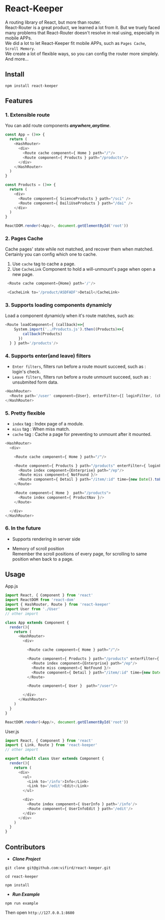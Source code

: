 # React-Keeper
  A routing library of React, but more than router.  
  React-Router is a great product, we learned a lot from it. But we truely faced many problems that React-Router doesn't resolve in real using, especially in mobile APPs.  
  We did a lot to let React-Keeper fit mobile APPs, such as `Pages Cache`, `Scroll Memory`.   
  We create a lot of flexible ways, so you can config the router more simplely.   
  And more...  

## Install
  ```
  npm install react-keeper
  ```

## Features

### 1. Extensible route

  You can add route components ***anywhere,anytime***.
  ```javascript
  const App = ()=> {
    return (
      <HashRouter>
        <div>
          <Route cache component={ Home } path="/"/>
          <Route component={ Products } path="/products"/>
        </div>
      </HashRouter>
    )
  }

  const Products = ()=> {
    return (
      <div>
        <Route component={ ScienceProducts } path="/sci" />
        <Route component={ DailiUseProducts } path="/dai" />
      </div>
    )
  }

  ReactDOM.render(<App/>, document.getElementById('root'))
  ```

### 2. Pages Cache
  Cache pages' state while not matched, and recover them when matched. Certainly you can config which one to cache.  
  1. Use `cache` tag to cache a page.
  3. Use `CacheLink` Component to hold a will-unmount's page when open a new page.  

  ```javascript
   <Route cache component={Home} path='/'/>

   <CacheLink to='/product/ASDFADF'>Detail</CacheLink>
  ```

### 3. Supports loading components dynamicly

  Load a component dynamicly when it's route matches, such as:  

  ```javascript
  <Route loadComponent={ (callback)=>{
      System.import('../Products.js').then((Products)=>{
          callback(Products)
        })
    } } path='/products'/>
  ```

### 4. Supports enter(and leave) filters
  * `Enter filters`, filters run before a route mount succeed, such as : login's check.
  * `Leave filters`, filters run before a route unmount succeed, such as : unsubmited form data.

  ```javascript
  <HashRouter>
    <Route path='/user' component={User}, enterFilter={[ loginFilter, (cb, props)=>{ if(props.access) cb()} ] } />
  </HashRouter>
  ```

### 5. Pretty flexible
  * `index` tag : Index page of a module.
  * `miss` tag : When miss match.
  * `cache` tag : Cache a page for preventing to unmount after it mounted.  
  ```javascript
  <HashRouter>
    <div>

      <Route cache component={ Home } path="/"/>

      <Route component={ Products } path="/products" enterFilter={ loginFilter }>
        <Route index component={Enterprise} path="/ep"/>
        <Route miss component={ NotFound }/>
        <Route component={ Detail } path="/item/:id" time={new Date().toLocaleString()}/>
      </Route>

      <Route component={ Home }  path="/products">
        <Route index component={ ProductNav }/>
      </Route>

    </div>
  </HashRouter>
  ```

### 6. In the future
  * Supports rendering in server side

  * Memory of scroll position  
    Remember the scroll positions of every page, for scrolling to same position when back to a page.

## Usage
  App.js
  ```javascript
  import React, { Component } from 'react'
  import ReactDOM from 'react-dom'
  import { HashRouter, Route } from 'react-keeper'
  import User from './User'
  // other import

  class App extends Component {
    render(){
      return (
        <HashRouter>
          <div>

            <Route cache component={ Home } path="/"/>

            <Route component={ Products } path="/products" enterFilter={ loginFilter }>
              <Route index component={Enterprise} path="/ep"/>
              <Route miss component={ NotFound }/>
              <Route component={ Detail } path="/item/:id" time={new Date().toLocaleString()}/>
            </Route>

            <Route component={ User }  path="/user"/>

          </div>
        </HashRouter>
      )
    }
  }

  ReactDOM.render(<App/>, document.getElementById('root'))  
  ```
  User.js
  ```javascript
  import React, { Component } from 'react'
  import { Link, Route } from 'react-keeper'
  // other import

  export default class User extends Component {
    render(){
      return (
        <div>
          <ul>
            <Link to='/info'>Info</Link>
            <Link to='/edit'>Edit</Link>
          </ul>

          <div>
            <Route index component={ UserInfo } path='/info'/>
            <Route component={ UserInfoEdit } path='/edit'/>
          </div>
        </div>
      )
    }
  }
  ```

## Contributors
  * ***Clone Project***
  ```
  git clone git@github.com:vifird/react-keeper.git

  cd react-keeper

  npm install
  ```

  * ***Run Example***
  ```
  npm run example
  ```
  Then open `http://127.0.0.1:8600`
